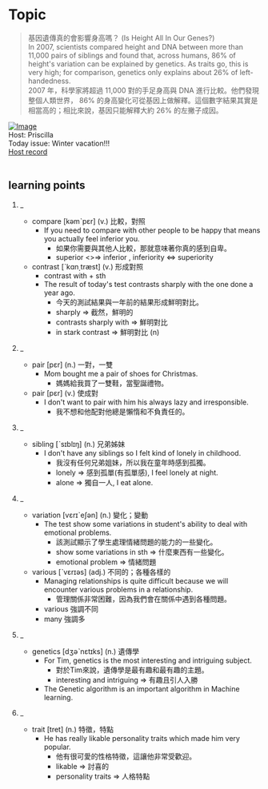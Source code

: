 # Topic

> 基因遺傳真的會影響身高嗎？ (Is Height All In Our Genes?) <br>
> In 2007, scientists compared height and DNA between more than 11,000 pairs of siblings and found that, across humans, 86% of height's variation can be explained by genetics. As traits go, this is very high; for comparison, genetics only explains about 26% of left-handedness. <br>
> 2007 年，科學家將超過 11,000 對的手足身高與 DNA 進行比較。他們發現整個人類世界， 86% 的身高變化可從基因上做解釋。這個數字結果其實是相當高的；相比來說，基因只能解釋大約 26% 的左撇子成因。 <br>

[![Image](https://cdn.voicetube.com/assets/thumbnails/0cuO5OSDMbw.jpg)](https://www.youtube.com/embed/0cuO5OSDMbw?rel=0&showinfo=0&cc_load_policy=0&controls=1&autoplay=1&iv_load_policy=3&playsinline=1&wmode=transparent&start=237&end=265&enablejsapi=1&origin=https://tw.voicetube.com&widgetid=1)<br>
Host: Priscilla
<br>Today issue: Winter vacation!!!
<br>
[Host record](https://cdn.voicetube.com/tmp/everyday_records/priscilla.huang/2628.mp3)
<br><br>
## learning points
1. _
	* compare [kəmˋpɛr] (v.) 比較，對照
		- If you need to compare with other people to be happy that means you actually feel inferior you.
			+ 如果你需要與其他人比較，那就意味著你真的感到自卑。
			+ superior <>=> inferior , inferiority <=> superiority
	* contrast [ˋkɑn͵træst] (v.) 形成對照
		- contrast with + sth
		- The result of today's test contrasts sharply with the one done a year ago.
			+ 今天的測試結果與一年前的結果形成鮮明對比。
			+ sharply => 截然，鮮明的
			+ contrasts sharply with => 鮮明對比
			+ in stark contrast => 鮮明對比 (n)

2. _
	* pair [pɛr] (n.) 一對，一雙
		- Mom bought me a pair of shoes for Christmas.
			+ 媽媽給我買了一雙鞋，當聖誕禮物。
	* pair [pɛr] (v.) 使成對
		- I don't want to pair with him his always lazy and irresponsible.
			+ 我不想和他配對他總是懶惰和不負責任的。

3. _
	* sibling [ˋsɪblɪŋ] (n.) 兄弟姊妹
		- I don't have any siblings so I felt kind of lonely in childhood.
			+ 我沒有任何兄弟姐妹，所以我在童年時感到孤獨。
			+ lonely => 感到孤單(有孤單感), I feel lonely at night.
			+ alone => 獨自一人, I eat alone.

4. _
	* variation [vɛrɪˋeʃən] (n.) 變化；變動
		- The test show some variations in student's ability to deal with emotional problems.
			+ 該測試顯示了學生處理情緒問題的能力的一些變化。
			+ show some variations in sth => 什麼東西有一些變化。
			+ emotional problem => 情緒問題
	* various [ˋvɛrɪəs] (adj.) 不同的；各種各樣的
		- Managing relationships is quite difficult because we will encounter various problems in a relationship.
			+ 管理關係非常困難，因為我們會在關係中遇到各種問題。
		- various 強調不同
		+ many 強調多

5. _
	* genetics [dʒəˋnɛtɪks] (n.) 遺傳學
		- For Tim, genetics is the most interesting and intriguing subject.
			+ 對於Tim來說，遺傳學是最有趣和最有趣的主題。
			+ interesting and intriguing => 有趣且引人入勝
		- The Genetic algorithm is an important algorithm in Machine learning.
6. _
	* trait [tret] (n.) 特徵，特點
		- He has really likable personality traits which made him very popular.
			+ 他有很可愛的性格特徵，這讓他非常受歡迎。
			+ likable => 討喜的
			+ personality traits => 人格特點
